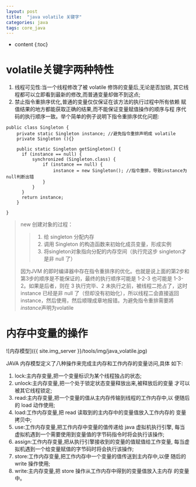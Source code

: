 ```yaml
---
layout: post
title:  "java volatile 关键字"
categories: java
tags: core_java
---
```


* content
{:toc}

# volatile关键字两种特性

1. 线程可见性:当一个线程修改了被 volatile 修饰的变量后,无论是否加锁, 其它线程都可以立即看到最新的修改,而普通变量却做不到这点;
2. 禁止指令重排序优化,普通的变量仅仅保证在该方法的执行过程中所有依赖 赋值结果的地方都能获取正确的结果,而不能保证变量赋值操作的顺序与程
序代码的执行顺序一致。举个简单的例子说明下指令重排序优化问题:

```
public class Singleton {
    private static Singleton instance; //避免指令重排声明成 volatile
    private Singleton (){}

    public static Singleton getSingleton() {
      if (instance == null) {                         
          synchronized (Singleton.class) {
              if (instance == null) {       
                  instance = new Singleton(); //指令重排，导致instance为null判断出错
              }
          }
      }
      return instance;
    }

}
```

> new 创建对象的过程：
>>1. 给 singleton 分配内存  
>>2. 调用 Singleton 的构造函数来初始化成员变量，形成实例   
>>3. 将singleton对象指向分配的内存空间（执行完这步 singleton才是非 null 了）  
>
> 因为JVM 的即时编译器中存在指令重排序的优化。也就是说上面的第2步和第3步的顺序是不能保证的，最终的执行顺序可能是 1-2-3 也可能是 1-3-2。如果是后者，则在 3 执行完毕、2 未执行之前，被线程二抢占了，这时 instance 已经是非 null 了（但却没有初始化），所以线程二会直接返回 instance，然后使用，然后顺理成章地报错。为避免指令重排需要將*instance*声明为volatile

# 内存中变量的操作

![内存模型]({{ site.img_server }}/tools/img/java_volatile.jpg)

JAVA 内存模型定义了八种操作来完成主内存和工作内存的变量访问,具体
如下:
1. lock:主内存变量,把一个变量标识为某个线程独占的状态;
2. unlock:主内存变量,把一个处于锁定状态变量释放出来,被释放后的变量
才可以被其它线程锁定;
3. read:主内存变量,把一个变量的值从主内存传输到线程的工作内存中,以
便随后的 load 动作使用;
4. load:工作内存变量,把 read 读取到的主内存中的变量值放入工作内存的
变量拷贝中;
5. use:工作内存变量,把工作内存中变量的值传递给 java 虚拟机执行引擎,
每当虚拟机遇到一个需要使用到变量值的字节码指令时将会执行该操作;
6. assign:工作内存变量,把从执行引擎接收到的变量的值赋值给工作变量,
每当虚拟机遇到一个给变量赋值的字节码时将会执行该操作;
7. store:工作内存变量,把工作内存中一个变量的值传送到主内存中,以便
随后的 write 操作使用;
8. write:主内存变量,把 store 操作从工作内存中得到的变量值放入主内存
的变量中。
